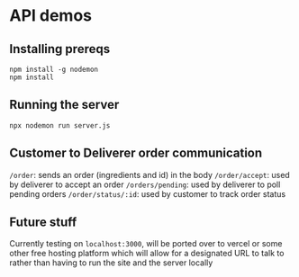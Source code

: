 # API demos

## Installing prereqs
```
npm install -g nodemon
npm install
```

## Running the server
```
npx nodemon run server.js
```

## Customer to Deliverer order communication
`/order`: sends an order (ingredients and id) in the body
`/order/accept`: used by deliverer to accept an order
`/orders/pending`: used by deliverer to poll pending orders
`/order/status/:id`: used by customer to track order status

## Future stuff
Currently testing on `localhost:3000`, will be ported over to vercel or some other free hosting platform which will allow for a designated URL to talk to rather than having to run the site and the server locally
